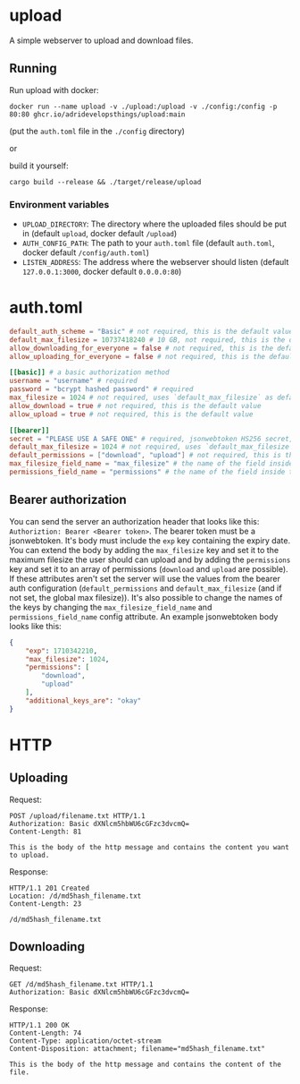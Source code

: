 # upload
A simple webserver to upload and download files.

## Running
Run upload with docker:
```
docker run --name upload -v ./upload:/upload -v ./config:/config -p 80:80 ghcr.io/adridevelopsthings/upload:main
```
(put the `auth.toml` file in the `./config` directory)

or

build it yourself:

```
cargo build --release && ./target/release/upload
```

### Environment variables
- `UPLOAD_DIRECTORY`: The directory where the uploaded files should be put in (default `upload`, docker default `/upload`)
- `AUTH_CONFIG_PATH`: The path to your `auth.toml` file (default `auth.toml`, docker default `/config/auth.toml`)
- `LISTEN_ADDRESS`: The address where the webserver should listen (default `127.0.0.1:3000`, docker default `0.0.0.0:80`)

# auth.toml
```toml
default_auth_scheme = "Basic" # not required, this is the default value
default_max_filesize = 10737418240 # 10 GB, not required, this is the default value
allow_downloading_for_everyone = false # not required, this is the default value
allow_uploading_for_everyone = false # not required, this is the default value

[[basic]] # a basic authorization method
username = "username" # required
password = "bcrypt hashed password" # required
max_filesize = 1024 # not required, uses `default_max_filesize` as default
allow_download = true # not required, this is the default value
allow_upload = true # not required, this is the default value

[[bearer]]
secret = "PLEASE USE A SAFE ONE" # required, jsonwebtoken HS256 secret, create with `openssl rand -hex 64`
default_max_filesize = 1024 # not required, uses `default_max_filesize` as defualt
default_permissions = ["download", "upload"] # not required, this is the default value
max_filesize_field_name = "max_filesize" # the name of the field inside the json containing the max_filesize, not required, this is the default value
permissions_field_name = "permissions" # the name of the field inside the json containing the permissions, not required, this is the default value
```

## Bearer authorization
You can send the server an authorization header that looks like this: `Authoriztion: Bearer <Bearer token>`. The bearer token must be a jsonwebtoken. It's body must include the `exp` key containing the expiry date.
You can extend the body by adding the `max_filesize` key and set it to the maximum filesize the user should can upload and by adding the `permissions` key and set it to an array of permissions (`download` and `upload` are possible).
If these attributes aren't set the server will use the values from the bearer auth configuration (`default_permissions` and `default_max_filesize` (and if not set, the global max filesize)).
It's also possible to change the names of the keys by changing the `max_filesize_field_name` and `permissions_field_name` config attribute.
An example jsonwebtoken body looks like this:
```json
{
    "exp": 1710342210,
    "max_filesize": 1024,
    "permissions": [
        "download",
        "upload"
    ],
    "additional_keys_are": "okay"
}
```

# HTTP
## Uploading
Request:
```
POST /upload/filename.txt HTTP/1.1
Authorization: Basic dXNlcm5hbWU6cGFzc3dvcmQ=
Content-Length: 81

This is the body of the http message and contains the content you want to upload.
```
Response:
```
HTTP/1.1 201 Created
Location: /d/md5hash_filename.txt
Content-Length: 23

/d/md5hash_filename.txt
```

## Downloading
Request:
```
GET /d/md5hash_filename.txt HTTP/1.1
Authorization: Basic dXNlcm5hbWU6cGFzc3dvcmQ=
```
Response:
```
HTTP/1.1 200 OK
Content-Length: 74
Content-Type: application/octet-stream
Content-Disposition: attachment; filename="md5hash_filename.txt"

This is the body of the http message and contains the content of the file.
```